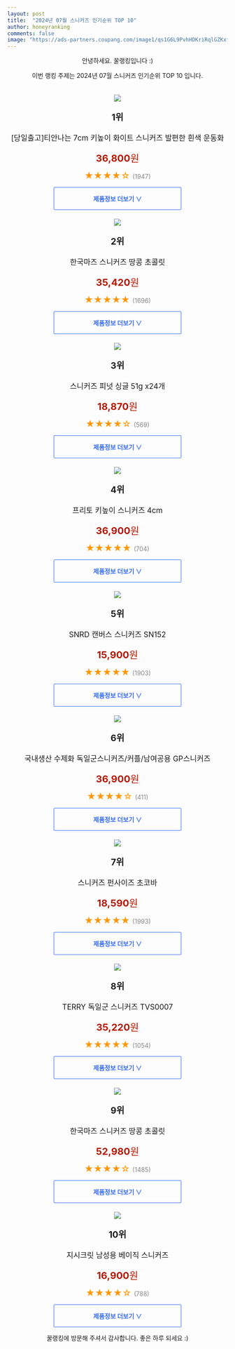 ```yaml
---
layout: post
title:  "2024년 07월 스니커즈 인기순위 TOP 10"
author: honeyranking
comments: false
image: "https://ads-partners.coupang.com/image1/qs1G6L9PvhHDKriRqlGZKxfsCy8CsL89uKBv1vXQcDJ-ESl2VQkhzpBg9sFADKtPuy5HSUH7wX0m9p5QLOJh6mS7ajcQMk9Txc2gbiRYwyl5UcstWoZplpX-dXhNNlZBJqxc134-7-MUhdctUl1Ai5sO56WUMeTJR6mcUdZPfLCZ4XKvXThfGkFBcEeitqGlex3TYlVEyVej6RH6IcsZBRluyBixA86Wkjm_kyUGx5lMzDz42Kz4K2eZoTj4E4KIaTcazBbT8N1pLIhuY3zA_60ACbXA1MGj-0Ts2OrjmfmvwJpxteG_uEpZZIIy3T8="
---
```

<p style="text-align: center;">안녕하세요. 꿀랭킹입니다 :)</p>
<p style="text-align: center;">이번 랭킹 주제는 2024년 07월 스니커즈 인기순위 TOP 10 입니다.</p><center><img src="https://ads-partners.coupang.com/image1/qs1G6L9PvhHDKriRqlGZKxfsCy8CsL89uKBv1vXQcDJ-ESl2VQkhzpBg9sFADKtPuy5HSUH7wX0m9p5QLOJh6mS7ajcQMk9Txc2gbiRYwyl5UcstWoZplpX-dXhNNlZBJqxc134-7-MUhdctUl1Ai5sO56WUMeTJR6mcUdZPfLCZ4XKvXThfGkFBcEeitqGlex3TYlVEyVej6RH6IcsZBRluyBixA86Wkjm_kyUGx5lMzDz42Kz4K2eZoTj4E4KIaTcazBbT8N1pLIhuY3zA_60ACbXA1MGj-0Ts2OrjmfmvwJpxteG_uEpZZIIy3T8=" style="margin-top:20px" /></center><p style="text-align: center; font-size: 20px"><b>1위</b></p><p style="text-align: center; font-size: 17px">[당일출고]티안나는 7cm 키높이 화이트 스니커즈 발편한 흰색 운동화</p><p style="text-align: center;"><span style="color: #b61800; font-size: 22px;"><b>36,800</b>원</span></p><p style="text-align: center;"><span style="color: #ff9600; font-size: 20px;">★★★★☆ </span><span style="color: #878787;">(1947)</span></p><center><a href="https://link.coupang.com/re/AFFSDP?lptag=AF3899140&subid=honeyrank&pageKey=7470659117&itemId=19492999200&vendorItemId=87120635659&traceid=V0-153-f43249582954bf04&clickBeacon=559c2af0-4c74-11ef-aa8f-756b3a438fc1%7E3&requestid=20240728090000773260287754&token=31850C%7CMIXED"><div style="font-size: 14px; display: inline-block; padding: 15px 90px; color: #346aff; border-radius: 2px; border: 1px solid #346aff; cursor: pointer;"><b>제품정보 더보기 &or;</b></div></a></center><center><img src="https://ads-partners.coupang.com/image1/zvyCVf3dhIJ6ZcF2zpeBJ6FTUfFxDPf1AlRXGkZW_ULUry9rvFxTulAFN9mtuEPGt84X76TmDemEg0Mom8TFtVvZ8iKt_SuS7IbpTa4VLWD7MI8MHPBDiccGovdSHePQn7ALdTNmHDNOMys2ZmS3xtKRPXSUCK6HSNdkWNmspvy4wjJhgK4ixNhdt_MMTr4ujZc2hebHqZGZSiSBG---xQ4AnlTSy4DSYduSHhJfZKskdpcbXWgKlOa1xAp6MOwOx32cnljCme0G46Wgqh3xF8_gfz2D30FtkSLhkYv6kieM5xeAWUah5Yk=" style="margin-top:20px" /></center><p style="text-align: center; font-size: 20px"><b>2위</b></p><p style="text-align: center; font-size: 17px">한국마즈 스니커즈 땅콩 초콜릿</p><p style="text-align: center;"><span style="color: #b61800; font-size: 22px;"><b>35,420</b>원</span></p><p style="text-align: center;"><span style="color: #ff9600; font-size: 20px;">★★★★★ </span><span style="color: #878787;">(1696)</span></p><center><a href="https://link.coupang.com/re/AFFSDP?lptag=AF3899140&subid=honeyrank&pageKey=6822534230&itemId=6866501298&vendorItemId=83915337281&traceid=V0-153-da3d2fd41f2c0798&requestid=20240728090000773260287754&token=31850C%7CMIXED"><div style="font-size: 14px; display: inline-block; padding: 15px 90px; color: #346aff; border-radius: 2px; border: 1px solid #346aff; cursor: pointer;"><b>제품정보 더보기 &or;</b></div></a></center><center><img src="https://ads-partners.coupang.com/image1/ei5yjhF8E71axO3QeoI6Q1kZiYZW0ZryIU0zClsq2i_9qRAXG2kI2k1h9wWNQHXSTX8bIo-FxR8FFEl8Nkd4lGcxxMq4VHrNdjo30teJ57bNSiEAYzuWMeVAcvkYw-uKoaUxF_UG9YeKIvOJLeDINiA8q3Q0TvksxJUieiLV-Yzi6j15B0HAyvDH7N4N1EIfLgkUZXSzCyWgzTF7mXmlmSFQ7Ae3fraYEHS56PPQkxGoYEgR9wEstjAaBl_NSOlzaeqGNguedmrB-P0EmPbm3Nt9raeIZ-IakUh6dzG3TcoHr0Ub18PDoQhG" style="margin-top:20px" /></center><p style="text-align: center; font-size: 20px"><b>3위</b></p><p style="text-align: center; font-size: 17px">스니커즈 피넛 싱글 51g x24개</p><p style="text-align: center;"><span style="color: #b61800; font-size: 22px;"><b>18,870</b>원</span></p><p style="text-align: center;"><span style="color: #ff9600; font-size: 20px;">★★★★☆ </span><span style="color: #878787;">(569)</span></p><center><a href="https://link.coupang.com/re/AFFSDP?lptag=AF3899140&subid=honeyrank&pageKey=6822534230&itemId=13594968784&vendorItemId=89252416537&traceid=V0-153-da3d2fd41f2c0798&requestid=20240728090000773260287754&token=31850C%7CMIXED"><div style="font-size: 14px; display: inline-block; padding: 15px 90px; color: #346aff; border-radius: 2px; border: 1px solid #346aff; cursor: pointer;"><b>제품정보 더보기 &or;</b></div></a></center><center><img src="https://ads-partners.coupang.com/image1/2nSNu4jW9HpG_z2J2k_sWEkrDgGVN09iKuhUB1FuaTsaEOzIo9QkfqCT0ahQLER-KFw9MuOV5gyvhCfAC6rRE52HP3yeG2CTL83PD1WywkgHEhZWWpndQC9EKlyWGwDyledTzda2E7GrvmxPOwu51Wxh7qN0t0lw9HjDD8zDBqSsgCuYG52OlwmzLgYIoC7mHWdjZaUOGO4BPRYnBCbKcE-ytsvc-y-KrLKaz1HK7EU0oXeSZaBDplXywrgubfAxCgG5Ts6FtOUiG6Lj3CCzFgR79zEou8_v3XABE-w5Aw==" style="margin-top:20px" /></center><p style="text-align: center; font-size: 20px"><b>4위</b></p><p style="text-align: center; font-size: 17px">프리토 키높이 스니커즈 4cm</p><p style="text-align: center;"><span style="color: #b61800; font-size: 22px;"><b>36,900</b>원</span></p><p style="text-align: center;"><span style="color: #ff9600; font-size: 20px;">★★★★★ </span><span style="color: #878787;">(704)</span></p><center><a href="https://link.coupang.com/re/AFFSDP?lptag=AF3899140&subid=honeyrank&pageKey=7972228165&itemId=22086365345&vendorItemId=89133400942&traceid=V0-153-8b4df9a1f19e44dc&clickBeacon=559c2af0-4c74-11ef-a829-0b7b733c4901%7E3&requestid=20240728090000773260287754&token=31850C%7CMIXED"><div style="font-size: 14px; display: inline-block; padding: 15px 90px; color: #346aff; border-radius: 2px; border: 1px solid #346aff; cursor: pointer;"><b>제품정보 더보기 &or;</b></div></a></center><center><img src="https://ads-partners.coupang.com/image1/pJK9QE_qB1Wd3YYYpGYzDnwrsXxJIowzmIbWyPc_Q78VqOyEeOUi96_zUpHBAb6gicGgTaR2m9wxZs026J11zPFoRytkLx-8Pr-XbG5FCZdlfxiHo7mj0Nxcy4W3uTXeF99vD07udV8C3zwAXOZk3F0sRkNwCBQ6mYxUjcYL6iFNnDlAiD3Dj6YzegLz6ED-pu7tSiFnEizW_buJnsRJgkpPsDW5oVq-WIlohPmRKwr5gkY9Mlyjr90sJ3Ztt4DSNfQxih-egsQivFibLyHgMcvVGTOCFvMMwhVQ" style="margin-top:20px" /></center><p style="text-align: center; font-size: 20px"><b>5위</b></p><p style="text-align: center; font-size: 17px">SNRD 캔버스 스니커즈 SN152</p><p style="text-align: center;"><span style="color: #b61800; font-size: 22px;"><b>15,900</b>원</span></p><p style="text-align: center;"><span style="color: #ff9600; font-size: 20px;">★★★★★ </span><span style="color: #878787;">(1903)</span></p><center><a href="https://link.coupang.com/re/AFFSDP?lptag=AF3899140&subid=honeyrank&pageKey=305778611&itemId=963896495&vendorItemId=3855915813&traceid=V0-153-a1108c43087aa01a&requestid=20240728090000773260287754&token=31850C%7CMIXED"><div style="font-size: 14px; display: inline-block; padding: 15px 90px; color: #346aff; border-radius: 2px; border: 1px solid #346aff; cursor: pointer;"><b>제품정보 더보기 &or;</b></div></a></center><center><img src="https://ads-partners.coupang.com/image1/smMU6YchZ2c2383fsg71-ahEhBC4Ps8sp0RJootIxpd5tE7DUb2TTly237iD75wnlJTtZ0YQTtluSKn9Z7oW4rOYKLH2nBrQ6jd3jemBoaTeG8e8hgdUzkLqtYrglnYOI5aPJuAaD2WU7MHpDrPfvRD8lA3QNqSxa6qdi7zk1H-zUGD8PZLAookxjVMC69G6duyK3ky-h5k-59egcjU_yNnM4__D_R2Mu7Qz3D4I6mwy5NE3whUrfjrqGhPDVeKgVvonvchB9kXrX9xJy4Mi7PFkjIjTLqhfLnLuKdWW" style="margin-top:20px" /></center><p style="text-align: center; font-size: 20px"><b>6위</b></p><p style="text-align: center; font-size: 17px">국내생산 수제화 독일군스니커즈/커플/남여공용 GP스니커즈</p><p style="text-align: center;"><span style="color: #b61800; font-size: 22px;"><b>36,900</b>원</span></p><p style="text-align: center;"><span style="color: #ff9600; font-size: 20px;">★★★★☆ </span><span style="color: #878787;">(411)</span></p><center><a href="https://link.coupang.com/re/AFFSDP?lptag=AF3899140&subid=honeyrank&pageKey=8005661105&itemId=22314623127&vendorItemId=89360026789&traceid=V0-153-e73e90b841be65ba&clickBeacon=559c2af0-4c74-11ef-a5dd-282964d4a7b5%7E3&requestid=20240728090000773260287754&token=31850C%7CMIXED"><div style="font-size: 14px; display: inline-block; padding: 15px 90px; color: #346aff; border-radius: 2px; border: 1px solid #346aff; cursor: pointer;"><b>제품정보 더보기 &or;</b></div></a></center><center><img src="https://ads-partners.coupang.com/image1/UXLI_7GGif3ViA0MUZK4Bpbq-O6RG5r2GmFFYJiVYEBeat9AIQN6mDkZ7pyJBou0kHU4nzyOkn6wSNLLkrYDYgVId6hIZTLm5QvZ6mW8-tR3ZkpU4XVprUmXYAIY0Tk5fEHFpOAOBR2mgAINzW_Ewg0CcxmWzTthQxXa_a6IIRDKxU8sjO53Eb6AH3fj0eFMdjYsD3FJu7DoymU7oKAttKPzisBsBGaYVgIq98bDDKzoFHf1mVz94kupV46NMjOZEz8r4C9Pq-Igmuj9dl_bVpxKzKia9aToE76ITTLB9IqNw1B1rMufOpNK" style="margin-top:20px" /></center><p style="text-align: center; font-size: 20px"><b>7위</b></p><p style="text-align: center; font-size: 17px">스니커즈 펀사이즈 초코바</p><p style="text-align: center;"><span style="color: #b61800; font-size: 22px;"><b>18,590</b>원</span></p><p style="text-align: center;"><span style="color: #ff9600; font-size: 20px;">★★★★★ </span><span style="color: #878787;">(1993)</span></p><center><a href="https://link.coupang.com/re/AFFSDP?lptag=AF3899140&subid=honeyrank&pageKey=7757525303&itemId=3972961735&vendorItemId=79131013427&traceid=V0-153-77d38334fade9bf6&requestid=20240728090000773260287754&token=31850C%7CMIXED"><div style="font-size: 14px; display: inline-block; padding: 15px 90px; color: #346aff; border-radius: 2px; border: 1px solid #346aff; cursor: pointer;"><b>제품정보 더보기 &or;</b></div></a></center><center><img src="https://ads-partners.coupang.com/image1/ROHYFA2QsPo1ylSgRIWq9Or-ziUh2QssuLDcLn2uS4uKfoS69naZxFB4smwiA5NkZf-6c5oAIcl7JooSvMDs0NrE2KlVCUzAR7fZScltIK54ngneQ9v2hRtti7u4BPwLq_spVfuQ-pnMhAnuxabCbqXtAXfhkP2-uPYmB4-p7lSHBt9OUCGI2157fSSEjeb8oZbmBY9KHfv5HsEgJ9llgPKTS3Fmyp8MHq6uj3Js6a8jvgjksrUxnxKtNlEurdrcNlJZPLDfMK5Cpw703w086ggih9LPrX8JziD9LsrbdcG-Q0d65QJaUZ6VC9II3g==" style="margin-top:20px" /></center><p style="text-align: center; font-size: 20px"><b>8위</b></p><p style="text-align: center; font-size: 17px">TERRY 독일군 스니커즈 TVS0007</p><p style="text-align: center;"><span style="color: #b61800; font-size: 22px;"><b>35,220</b>원</span></p><p style="text-align: center;"><span style="color: #ff9600; font-size: 20px;">★★★★★ </span><span style="color: #878787;">(1054)</span></p><center><a href="https://link.coupang.com/re/AFFSDP?lptag=AF3899140&subid=honeyrank&pageKey=7470845067&itemId=19493870796&vendorItemId=85562177516&traceid=V0-153-5d2699ed2048e438&clickBeacon=559c2af0-4c74-11ef-b8f6-93264a69f90b%7E3&requestid=20240728090000773260287754&token=31850C%7CMIXED"><div style="font-size: 14px; display: inline-block; padding: 15px 90px; color: #346aff; border-radius: 2px; border: 1px solid #346aff; cursor: pointer;"><b>제품정보 더보기 &or;</b></div></a></center><center><img src="https://ads-partners.coupang.com/image1/AkXRUKTjoeTZDycqAuRLNJuiSAsICvXSbrujLOYAGowNLmN5ifS1FseYMIpDB6lvQeYz-RD23EyWsYmUK_5YnHaZjFnneK10QjqVCN88Hux992HOipOq8fp8sSEowKS6b0h0uc5BdI7uDqTiOoR2TiyGEvEZ2zCj0qqiAULPbk0PIuHIJ3T9sWPN4z-qLoVQcR68_htp0Ra8b_mwAlx-sNzdqzOa-yEJb6loVTCj8K9YSoYqXaOXzGsjh7pJHp6mpN5lgol49SJLn19OSRkqdyQZUAyA_2BR04KG6M3-WK1Njr8B11JCFyJ6dg==" style="margin-top:20px" /></center><p style="text-align: center; font-size: 20px"><b>9위</b></p><p style="text-align: center; font-size: 17px">한국마즈 스니커즈 땅콩 초콜릿</p><p style="text-align: center;"><span style="color: #b61800; font-size: 22px;"><b>52,980</b>원</span></p><p style="text-align: center;"><span style="color: #ff9600; font-size: 20px;">★★★★☆ </span><span style="color: #878787;">(1485)</span></p><center><a href="https://link.coupang.com/re/AFFSDP?lptag=AF3899140&subid=honeyrank&pageKey=6822534230&itemId=19469568193&vendorItemId=84032041102&traceid=V0-153-da3d2fd41f2c0798&requestid=20240728090000773260287754&token=31850C%7CMIXED"><div style="font-size: 14px; display: inline-block; padding: 15px 90px; color: #346aff; border-radius: 2px; border: 1px solid #346aff; cursor: pointer;"><b>제품정보 더보기 &or;</b></div></a></center><center><img src="https://ads-partners.coupang.com/image1/3adpWOGL5KK0MCZd3YLHLlpkMaPVFIChFGt1vW0IO0Rvx9OMm6qwbHpAxGq_5HEobVVm1_8Ge-v5t2eWjBeunxXLgAHWvfeBUJHfUlIsPvLcFkCxEGSnUWVpAXBg_xB50c9pH6Kmj9yDIKOA66tIkDcRY3GKgEONxWxy6KOCmOXEjziOtlCYyzdbk4ch8dpZS8ibTictCVjJkc_gc8A5oJZL3fR7rt6RpFNqbZEIcvgfASM_liASR1BRJp_2QNzBOMTPBLWKbEB1Jd2vzZRYxdV9YYL_CwiMwMGho7ifyxeegMHAWhk7nNZpiBxMSw==" style="margin-top:20px" /></center><p style="text-align: center; font-size: 20px"><b>10위</b></p><p style="text-align: center; font-size: 17px">지시크릿 남성용 베이직 스니커즈</p><p style="text-align: center;"><span style="color: #b61800; font-size: 22px;"><b>16,900</b>원</span></p><p style="text-align: center;"><span style="color: #ff9600; font-size: 20px;">★★★★☆ </span><span style="color: #878787;">(788)</span></p><center><a href="https://link.coupang.com/re/AFFSDP?lptag=AF3899140&subid=honeyrank&pageKey=7488790629&itemId=19578044456&vendorItemId=86685643235&traceid=V0-153-a91a4fefae044417&clickBeacon=559c2af0-4c74-11ef-8834-fc6ee82d831f%7E3&requestid=20240728090000773260287754&token=31850C%7CMIXED"><div style="font-size: 14px; display: inline-block; padding: 15px 90px; color: #346aff; border-radius: 2px; border: 1px solid #346aff; cursor: pointer;"><b>제품정보 더보기 &or;</b></div></a></center><p style="text-align: center;">꿀랭킹에 방문해 주셔서 감사합니다. 좋은 하루 되세요 :)</p>